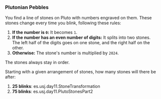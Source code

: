 ### Plutonian Pebbles

You find a line of stones on Pluto with numbers engraved on them. These stones change every time you blink, following these rules:

1. **If the number is `0`:** It becomes `1`.
2. **If the number has an even number of digits:** It splits into two stones. The left half of the digits goes on one stone, and the right half on the other.
3. **Otherwise:** The stone's number is multiplied by `2024`.

The stones always stay in order.

Starting with a given arrangement of stones, how many stones will there be after:

1. **25 blinks**: es.usj.day11.StoneTransformation
2. **75 blinks**: es.usj.day11.PlutoStonesPart2

